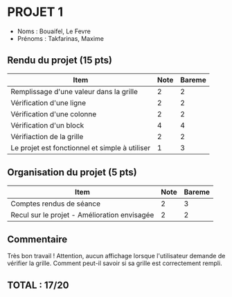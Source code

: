# PROJET 1
- Noms : Bouaifel, Le Fevre
- Prénoms : Takfarinas, Maxime

## Rendu du projet (15 pts)
|Item|Note|Bareme|
|-|-|-|
|Remplissage d'une valeur dans la grille|2|2|
|Vérification d'une ligne|2|2|
|Vérification d'une colonne|2|2|
|Vérification d'un block|4|4|
|Vérifiaction de la grille|2|2|
|Le projet est fonctionnel et simple à utiliser|1|3|
## Organisation du projet (5 pts)
|Item|Note|Bareme|
|-|-|-|
|Comptes rendus de séance|2|3|
|Recul sur le projet - Amélioration envisagée|2|2|

## Commentaire
Très bon travail !
Attention, aucun affichage lorsque l'utilisateur demande de vérifier la grille. Comment peut-il savoir si sa grille est correctement rempli.

## TOTAL : 17/20